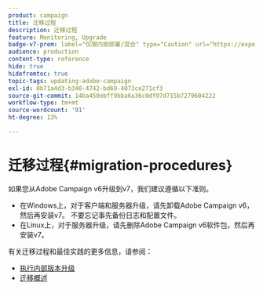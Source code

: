 ```yaml
---
product: campaign
title: 迁移过程
description: 迁移过程
feature: Monitoring, Upgrade
badge-v7-prem: label="仅限内部部署/混合" type="Caution" url="https://experienceleague.adobe.com/docs/campaign-classic/using/installing-campaign-classic/architecture-and-hosting-models/hosting-models-lp/hosting-models.html?lang=zh-Hans" tooltip="仅适用于内部部署和混合部署"
audience: production
content-type: reference
hide: true
hidefromtoc: true
topic-tags: updating-adobe-campaign
exl-id: 0b71a4d3-b340-4742-bd69-4073ce271cf3
source-git-commit: 14ba450ebff9bba6a36c0df07d715b7279604222
workflow-type: tm+mt
source-wordcount: '91'
ht-degree: 13%

---
```


# 迁移过程{#migration-procedures}



如果您从Adobe Campaign v6升级到v7，我们建议遵循以下准则。

* 在Windows上，对于客户端和服务器升级，请先卸载Adobe Campaign v6，然后再安装v7。 不要忘记事先备份日志和配置文件。
* 在Linux上，对于服务器升级，请先删除Adobe Campaign v6软件包，然后再安装v7。

有关迁移过程和最佳实践的更多信息，请参阅：

* [执行内部版本升级](https://helpx.adobe.com/cn/campaign/kb/acc-build-upgrade.html)
* [迁移概述](../../migration/using/about-migration.md)
